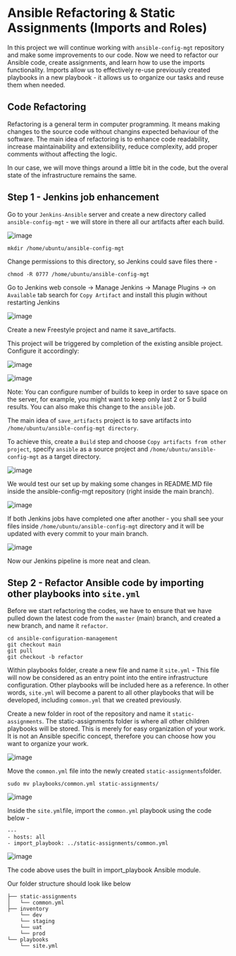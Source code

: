 # Ansible Refactoring & Static Assignments (Imports and Roles)

In this project we will continue working with `ansible-config-mgt` repository and make some improvements to our code. Now we need to refactor our Ansible code, create assignments, and learn how to use the imports functionality. Imports allow us to effectively re-use previously created playbooks in a new playbook - it allows us to organize our tasks and reuse them when needed.

## Code Refactoring

Refactoring is a general term in computer programming. It means making changes to the source code without changins expected behaviour of the software. The main idea of refactoring is to enhance code readability, increase maintainability and extensibility, reduce complexity, add proper comments without affecting the logic.

In our case, we will move things around a little bit in the code, but the overal state of the infrastructure remains the same.

## Step 1 - Jenkins job enhancement

Go to your `Jenkins-Ansible` server and create a new directory called `ansible-config-mgt` - we will store in there all our artifacts after each build.

![image](https://user-images.githubusercontent.com/22638955/117581047-b0388380-b0f2-11eb-825b-97a2d92c3d42.png)

```
mkdir /home/ubuntu/ansible-config-mgt
```

Change permissions to this directory, so Jenkins could save files there -

```
chmod -R 0777 /home/ubuntu/ansible-config-mgt
```

Go to Jenkins web console -> Manage Jenkins -> Manage Plugins -> on `Available` tab search for `Copy Artifact` and install this plugin without restarting Jenkins

![image](https://user-images.githubusercontent.com/22638955/117581283-f6daad80-b0f3-11eb-944f-253ecab91f67.png)

Create a new Freestyle project and name it save_artifacts.

This project will be triggered by completion of the existing ansible project. Configure it accordingly:

![image](https://user-images.githubusercontent.com/22638955/117581777-76697c00-b0f6-11eb-9751-35ccbb1b192d.png)

![image](https://user-images.githubusercontent.com/22638955/117581976-b3823e00-b0f7-11eb-9fdb-8a6492d98f35.png)

Note: You can configure number of builds to keep in order to save space on the server, for example, you might want to keep only last 2 or 5 build results. 
You can also make this change to the `ansible` job.

The main idea of `save_artifacts` project is to save artifacts into `/home/ubuntu/ansible-config-mgt directory`. 

To achieve this, create a `Build` step and choose `Copy artifacts from other project`, specify `ansible` as a source project and `/home/ubuntu/ansible-config-mgt` as a target directory.

![image](https://user-images.githubusercontent.com/22638955/117581995-d44a9380-b0f7-11eb-96a6-5256245c5168.png)

We would test our set up by making some changes in README.MD file inside the ansible-config-mgt repository (right inside the main branch).

![image](https://user-images.githubusercontent.com/22638955/117582704-38bb2200-b0fb-11eb-81d2-3e1e3e2241d4.png)

If both Jenkins jobs have completed one after another - you shall see your files inside `/home/ubuntu/ansible-config-mgt` directory and it will be updated with every commit to your main branch.

![image](https://user-images.githubusercontent.com/22638955/117582808-bb43e180-b0fb-11eb-9476-00c0e7bd9249.png)

Now our Jenkins pipeline is more neat and clean.

## Step 2 - Refactor Ansible code by importing other playbooks into `site.yml`

Before we start refactoring the codes, we have to ensure that we have pulled down the latest code from the `master` (main) branch, and created a new branch, and name it `refactor`.

```
cd ansible-configuration-management
git checkout main 
git pull
git checkout -b refactor
```

Within playbooks folder, create a new file and name it `site.yml` - This file will now be considered as an entry point into the entire infrastructure configuration. 
Other playbooks will be included here as a reference. In other words, `site.yml` will become a parent to all other playbooks that will be developed, including `common.yml` that we created previously.

Create a new folder in root of the repository and name it `static-assignments`. The static-assignments folder is where all other children playbooks will be stored. This is merely for easy organization of your work. It is not an Ansible specific concept, therefore you can choose how you want to organize your work. 

![image](https://user-images.githubusercontent.com/22638955/117587982-9447d880-b118-11eb-9dbe-3f325ace04e5.png)

Move the `common.yml` file into the newly created `static-assignments`folder.

```
sudo mv playbooks/common.yml static-assignments/
```

![image](https://user-images.githubusercontent.com/22638955/117588189-d02f6d80-b119-11eb-8661-9b35571a93c4.png)

Inside the `site.yml`file, import the `common.yml` playbook using the code below -

```
---
- hosts: all
- import_playbook: ../static-assignments/common.yml
```

![image](https://user-images.githubusercontent.com/22638955/117588275-4633d480-b11a-11eb-97e1-1b7c4346cb6c.png)

The code above uses the built in import_playbook Ansible module.

Our folder structure should look like below 

```
├── static-assignments
│   └── common.yml
├── inventory
    └── dev
    └── staging
    └── uat
    └── prod
└── playbooks
    └── site.yml
```


